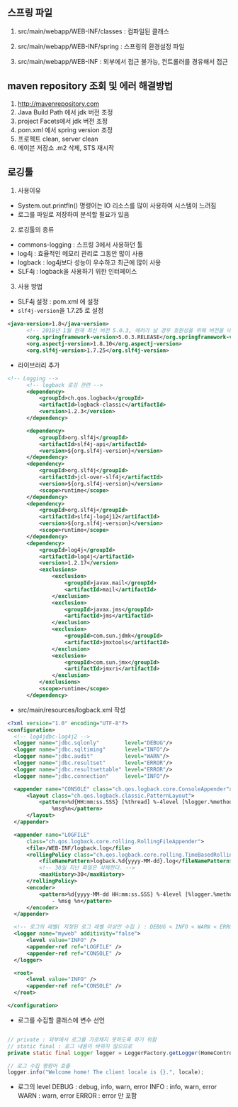 ## 스프링 파일

1. src/main/webapp/WEB-INF/classes : 컴파일된 클래스

2. src/main/webapp/WEB-INF/spring : 스프링의 환경설정 파일

3. src/main/webapp/WEB-INF : 외부에서 접근 불가능, 컨트롤러를 경유해서 접근

## maven repository 조회 및 에러 해결방법

1. http://mavenrepository.com
2. Java Build Path 에서 jdk 버전 조정
3. project Facets에서 jdk 버전 조정
4. pom.xml 에서 spring version 조정
5. 프로젝트 clean, server clean
6. 메이븐 저장소 .m2 삭제, STS 재시작



## 로깅툴

1. 사용이유
  - System.out.printfln() 명령어는 IO 리소스를 많이 사용하여 시스템이 느려짐
  - 로그를 파일로 저장하여 분석할 필요가 있음

2. 로깅툴의 종류
  - commons-logging : 스프링 3에서 사용하던 툴
  - log4j : 효율적인 메모리 관리로 그동안 많이 사용
  - logback : log4j보다 성능이 우수하고 최근에 많이 사용
  - SLF4j : logback을 사용하기 위한 인터페이스

3. 사용 방법
  - SLF4j 설정 : pom.xml 에 설정
  - `slf4j-version`을 1.7.25 로 설정

  ~~~xml
  <java-version>1.8</java-version>
		<!-- 2018년 1월 현재 최신 버전 5.0.3, 에러가 날 경우 호환성을 위해 버전을 내려야 함 -->
		<org.springframework-version>5.0.3.RELEASE</org.springframework-version>
		<org.aspectj-version>1.8.10</org.aspectj-version>
		<org.slf4j-version>1.7.25</org.slf4j-version>
  ~~~  

  - 라이브러리 추가

  ~~~xml
  <!-- Logging -->
		<!-- logback 로깅 관련 -->
		<dependency>
			<groupId>ch.qos.logback</groupId>
			<artifactId>logback-classic</artifactId>
			<version>1.2.3</version>
		</dependency>

		<dependency>
			<groupId>org.slf4j</groupId>
			<artifactId>slf4j-api</artifactId>
			<version>${org.slf4j-version}</version>
		</dependency>
		<dependency>
			<groupId>org.slf4j</groupId>
			<artifactId>jcl-over-slf4j</artifactId>
			<version>${org.slf4j-version}</version>
			<scope>runtime</scope>
		</dependency>
		<dependency>
			<groupId>org.slf4j</groupId>
			<artifactId>slf4j-log4j12</artifactId>
			<version>${org.slf4j-version}</version>
			<scope>runtime</scope>
		</dependency>
		<dependency>
			<groupId>log4j</groupId>
			<artifactId>log4j</artifactId>
			<version>1.2.17</version>
			<exclusions>
				<exclusion>
					<groupId>javax.mail</groupId>
					<artifactId>mail</artifactId>
				</exclusion>
				<exclusion>
					<groupId>javax.jms</groupId>
					<artifactId>jms</artifactId>
				</exclusion>
				<exclusion>
					<groupId>com.sun.jdmk</groupId>
					<artifactId>jmxtools</artifactId>
				</exclusion>
				<exclusion>
					<groupId>com.sun.jmx</groupId>
					<artifactId>jmxri</artifactId>
				</exclusion>
			</exclusions>
			<scope>runtime</scope>
		</dependency>
  ~~~

  - src/main/resources/logback.xml 작성
  ~~~xml
  <?xml version="1.0" encoding="UTF-8"?>
<configuration>
    <!-- log4jdbc-log4j2 -->
	<logger name="jdbc.sqlonly"        level="DEBUG"/>
    <logger name="jdbc.sqltiming"      level="INFO"/>
    <logger name="jdbc.audit"          level="WARN"/>
    <logger name="jdbc.resultset"      level="ERROR"/>
    <logger name="jdbc.resultsettable" level="ERROR"/>
    <logger name="jdbc.connection"     level="INFO"/>

	<appender name="CONSOLE" class="ch.qos.logback.core.ConsoleAppender">
		<layout class="ch.qos.logback.classic.PatternLayout">
			<pattern>%d{HH:mm:ss.SSS} [%thread] %-4level [%logger.%method:%line]-
				%msg%n</pattern>
		</layout>
	</appender>

	<appender name="LOGFILE"
		class="ch.qos.logback.core.rolling.RollingFileAppender">
		<file>/WEB-INF/logback.log</file>
		<rollingPolicy class="ch.qos.logback.core.rolling.TimeBasedRollingPolicy">
			<fileNamePattern>logback.%d{yyyy-MM-dd}.log</fileNamePattern>
			<!-- 30일 지난 파일은 삭제한다. -->
			<maxHistory>30</maxHistory>
		</rollingPolicy>
		<encoder>
			<pattern>%d{yyyy-MM-dd HH:mm:ss.SSS} %-4level [%logger.%method:%line]
				- %msg %n</pattern>
		</encoder>
	</appender>

	<!-- 로그의 레벨( 지정된 로그 레벨 이상만 수집 ) : DEBUG < INFO < WARN < ERROR < FATAL -->
	<logger name="myweb" additivity="false">
		<level value="INFO" />
		<appender-ref ref="LOGFILE" />
		<appender-ref ref="CONSOLE" />
	</logger>

	<root>
		<level value="INFO" />
		<appender-ref ref="CONSOLE" />
	</root>

  </configuration>

  ~~~

  - 로그를 수집할 클래스에 변수 선언
  ~~~java

  // private : 외부에서 로그를 가로채지 못하도록 하기 위함
  // static final : 로그 내용이 바뀌지 않으므로
  private static final Logger logger = LoggerFactory.getLogger(HomeController.class);

  // 로그 수집 명령어 호출
  logger.info("Welcome home! The client locale is {}.", locale);

  ~~~  

  - 로그의 level
  DEBUG : debug, info, warn, error
  INFO : info, warn, error
  WARN : warn, error
  ERROR : error 만 포함
